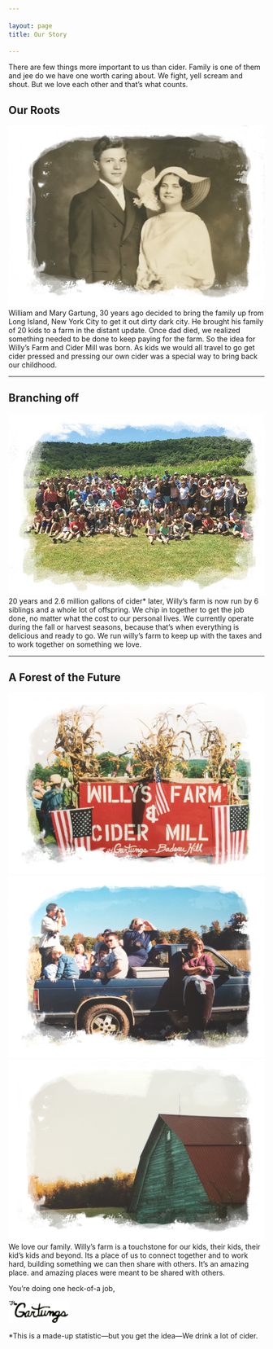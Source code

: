 ```yaml
---

layout: page
title: Our Story

---
```


<section>
	There are few things more important to us than cider. Family is one of them and jee do we have one worth caring about. We fight, yell scream and shout. But we love each other and that’s what counts.
</section>

## Our Roots
<img class="inline" src="/library/img/about-1-2.jpg" alt="William and Mary Gartung">
William and Mary Gartung, 30 years ago decided to bring the family up from Long Island, New York City to get it out dirty dark city. He brought his family of 20 kids to a farm in the distant update. Once dad died, we realized something needed to be done to keep paying for the farm. So the idea for Willy’s Farm and Cider Mill was born. As kids we would all travel to go get cider pressed and pressing our own cider was a special way to bring back our childhood.



<hr>

## Branching off 
<img class="inline right" src="/library/img/about-3.jpg" alt="">
20 years and 2.6 million gallons of cider* later, Willy’s farm is now run by 6 siblings and a whole lot of offspring. We chip in together to get the job done, no matter what the cost to our personal lives. We currently operate during the fall or harvest seasons, because that’s when everything is delicious and ready to go. We run willy’s farm to keep up with the taxes and to work together on something we love.

<hr>

## A Forest of the Future 
<div class="item-grid">
	<img src="/library/img/about-1.jpg" alt="">
	<img src="/library/img/about-2.jpg" alt="">
	<img src="/library/img/about-4.jpg" alt="">
</div>
We love our family. Willy’s farm is a touchstone for our kids, their kids, their kid’s kids and beyond. Its a place of us to connect together and to work hard, building something we can then share with others. It’s an amazing place. and amazing places were meant to be shared with others.

You’re doing one heck-of-a job,

<img style="width: 120px" src="/library/img/the-gartungs.png" alt="">

*This is a made-up statistic—but you get the idea—We drink a lot of cider.